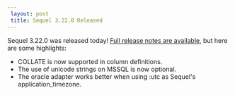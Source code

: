 ```yaml
---
 layout: post
 title: Sequel 3.22.0 Released
---
```


Sequel 3.22.0 was released today!  <a href="/rdoc/files/doc/release_notes/3_22_0_txt.html">Full release notes are available</a>, but here are some highlights:

* COLLATE is now supported in column definitions.
* The use of unicode strings on MSSQL is now optional.
* The oracle adapter works better when using :utc as Sequel's application_timezone.
